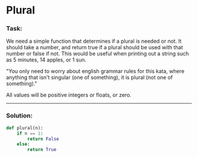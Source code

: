 # Plural

### Task:
We need a simple function that determines if a plural is needed or not. It should take a number, and return true if a plural should be used with that number
or false if not. This would be useful when printing out a string such as 5 minutes, 14 apples, or 1 sun.

"You only need to worry about english grammar rules for this kata, where anything that isn't singular (one of something), it is plural (not one of something)."

All values will be positive integers or floats, or zero.

---

### Solution:

```python
def plural(n):
    if n == 1:
        return False
    else:
        return True
```
